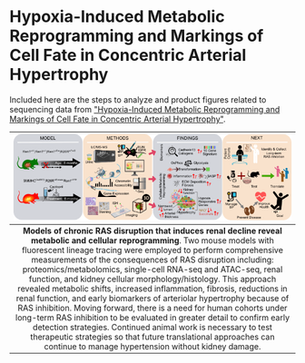 # Hypoxia-Induced Metabolic Reprogramming and Markings of Cell Fate in Concentric Arterial Hypertrophy

Included here are the steps to analyze and product figures related to sequencing data from ["Hypoxia-Induced Metabolic Reprogramming and Markings of Cell Fate in Concentric Arterial Hypertrophy"](https://www.biorxiv.org/content/10.1101/2025.07.09.663881v1).

| ![graphical_abstract.png](docs/img/graphical_abstract.png) |
|:--:|
| **Models of chronic RAS disruption that induces renal decline reveal metabolic and cellular reprogramming**. Two mouse models with fluorescent lineage tracing were employed to perform comprehensive measurements of the consequences of RAS disruption including: proteomics/metabolomics, single-cell RNA-seq and ATAC-seq, renal function, and kidney cellular morphology/histology. This approach revealed metabolic shifts, increased inflammation, fibrosis, reductions in renal function, and early biomarkers of arteriolar hypertrophy because of RAS inhibition. Moving forward, there is a need for human cohorts under long-term RAS inhibition to be evaluated in greater detail to confirm early detection strategies.  Continued animal work is necessary to test therapeutic strategies so that future translational approaches can continue to manage hypertension without kidney damage. |


